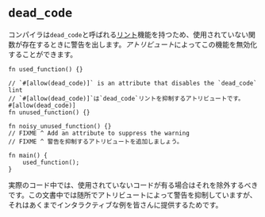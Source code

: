 # `dead_code`

<!--
The compiler provides a `dead_code`
[*lint*][lint] that will warn
about unused functions. An *attribute* can be used to disable the lint.
-->
コンパイラは`dead_code`と呼ばれる[リント][lint]機能を持つため、使用されていない関数が存在するときに警告を出します。*アトリビュート*によってこの機能を無効化することができます。

```rust,editable
fn used_function() {}

// `#[allow(dead_code)]` is an attribute that disables the `dead_code` lint
// `#[allow(dead_code)]`は`dead_code`リントを抑制するアトリビュートです。
#[allow(dead_code)]
fn unused_function() {}

fn noisy_unused_function() {}
// FIXME ^ Add an attribute to suppress the warning
// FIXME ^ 警告を抑制するアトリビュートを追加しましょう。

fn main() {
    used_function();
}
```

<!--
Note that in real programs, you should eliminate dead code. In these examples
we'll allow dead code in some places because of the interactive nature of the
examples.
-->
実際のコード中では、使用されていないコードが有る場合はそれを除外するべきです。この文書中では随所でアトリビュートによって警告を抑制していますが、それはあくまでインタラクティブな例を皆さんに提供するためです。

[lint]: https://en.wikipedia.org/wiki/Lint_%28software%29
